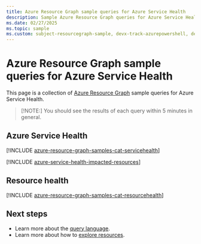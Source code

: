 ```yaml
---
title: Azure Resource Graph sample queries for Azure Service Health
description: Sample Azure Resource Graph queries for Azure Service Health showing use of resource types and tables to access Azure Service Health related resources and properties.
ms.date: 02/27/2025
ms.topic: sample
ms.custom: subject-resourcegraph-sample, devx-track-azurepowershell, devx-track-azurecli
---
```

# Azure Resource Graph sample queries for Azure Service Health

This page is a collection of [Azure Resource Graph](/azure/governance/resource-graph/overview) sample queries for Azure Service Health.
>[!NOTE:]
>You should see the results of each query within 5 minutes in general.

## Azure Service Health

[!INCLUDE [azure-resource-graph-samples-cat-servicehealth](./includes/azure-service-health.md)]

[!INCLUDE [azure-service-health-impacted-resources](includes/azure-service-health-impacted-resources.md)]

## Resource health

[!INCLUDE [azure-resource-graph-samples-cat-resourcehealth](./includes/resource-health.md)]

## Next steps

- Learn more about the [query language](/azure/governance/resource-graph/concepts/query-language).
- Learn more about how to [explore resources](/azure/governance/resource-graph/concepts/explore-resources).
